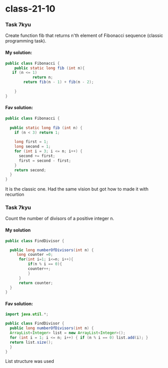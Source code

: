 # class-21-10
### Task 7kyu
Create function fib that returns n'th element of Fibonacci sequence (classic programming task).
#### My solution: 
```Java
public class Fibonacci {
	public static long fib (int n){
   if (n <= 1)
            return n;
        return fib(n - 1) + fib(n - 2);
		
	}
}
```
#### Fav solution: 
```Java
public class Fibonacci {
  
  public static long fib (int n) {
    if (n < 3) return 1;
    
    long first = 1;
    long second = 1;
    for (int i = 3; i <= n; i++) {
      second += first;
      first = second - first;
    }
    return second;
  }
}
```
It is the classic one. Had the same vision but got how to made it with recurtion

### Task 7kyu
Count the number of divisors of a positive integer n.
#### My solution
```Java 
public class FindDivisor {

  public long numberOfDivisors(int n) {
     long counter =0;
      for(int i=1; i<=n; i++){
          if(n % i == 0){
          counter++;
          }
      }
      return counter;
  }
}
```

#### Fav solution:

```Java
import java.util.*;

public class FindDivisor {
  public long numberOfDivisors(int n) {
  ArrayList<Integer> list = new ArrayList<Integer>();
  for (int i = 1; i <= n; i++) { if (n % i == 0) list.add(i); }
  return list.size();
  }
}
```
List structure was used
